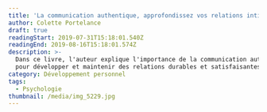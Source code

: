 ```yaml
---
title: 'La communication authentique, approfondissez vos relations intimes.'
author: Colette Portelance
draft: true
readingStart: 2019-07-31T15:18:01.540Z
readingEnd: 2019-08-16T15:18:01.574Z
description: >-
  Dans ce livre, l'auteur explique l'importance de la communication authentique
  pour développer et maintenir des relations durables et satisfaisantes.
category: Développement personnel
tags:
  - Psychologie
thumbnail: /media/img_5229.jpg
---
```


